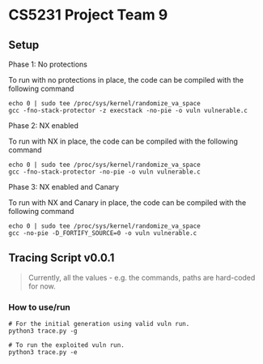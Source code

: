 # CS5231 Project Team 9

## Setup

Phase 1: No protections

To run with no protections in place, the code can be compiled with the following command

```
echo 0 | sudo tee /proc/sys/kernel/randomize_va_space
gcc -fno-stack-protector -z execstack -no-pie -o vuln vulnerable.c
```

Phase 2: NX enabled

To run with NX in place, the code can be compiled with the following command

```
echo 0 | sudo tee /proc/sys/kernel/randomize_va_space
gcc -fno-stack-protector -no-pie -o vuln vulnerable.c
```

Phase 3: NX enabled and Canary

To run with NX and Canary in place, the code can be compiled with the following command

```
echo 0 | sudo tee /proc/sys/kernel/randomize_va_space
gcc -no-pie -D_FORTIFY_SOURCE=0 -o vuln vulnerable.c
```

## Tracing Script v0.0.1

> Currently, all the values - e.g. the commands, paths are hard-coded for now.

### How to use/run
```
# For the initial generation using valid vuln run.
python3 trace.py -g

# To run the exploited vuln run.
python3 trace.py -e
```
